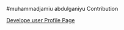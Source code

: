 #muhammadjamiu abdulganiyu Contribution

[Develope user Profile Page](https://github.com/zuri-training/price_compare_team_23/issues/16#issue-1323205393)
